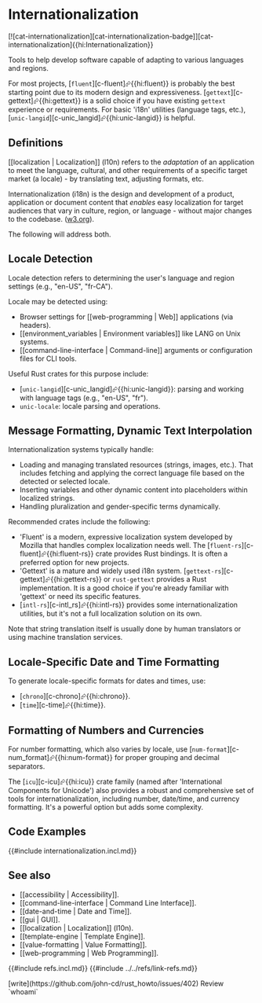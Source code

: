 # Internationalization

[![cat-internationalization][cat-internationalization-badge]][cat-internationalization]{{hi:Internationalization}}

Tools to help develop software capable of adapting to various languages and regions.

For most projects, [`fluent`][c-fluent]⮳{{hi:fluent}} is probably the best starting point due to its modern design and expressiveness. [`gettext`][c-gettext]⮳{{hi:gettext}} is a solid choice if you have existing `gettext` experience or requirements. For basic 'i18n' utilities (language tags, etc.), [`unic-langid`][c-unic_langid]⮳{{hi:unic-langid}} is helpful.

## Definitions

[[localization | Localization]] (l10n) refers to the *adaptation* of an application to meet the language, cultural, and other requirements of a specific target market (a locale) - by translating text, adjusting formats, etc.

Internationalization (i18n) is the design and development of a product, application or document content that *enables* easy localization for target audiences that vary in culture, region, or language - without major changes to the codebase. ([w3.org](https://www.w3.org/International/questions/qa-i18n)).

The following will address both.

## Locale Detection

Locale detection refers to determining the user's language and region settings (e.g., "en-US", "fr-CA").

Locale may be detected using:

- Browser settings for [[web-programming | Web]] applications (via headers).
- [[environment_variables | Environment variables]] like LANG on Unix systems.
- [[command-line-interface | Command-line]] arguments or configuration files for CLI tools.

Useful Rust crates for this purpose include:

- [`unic-langid`][c-unic_langid]⮳{{hi:unic-langid}}: parsing and working with language tags (e.g., "en-US", "fr").
- `unic-locale`: locale parsing and operations.

## Message Formatting, Dynamic Text Interpolation

Internationalization systems typically handle:

- Loading and managing translated resources (strings, images, etc.). That includes fetching and applying the correct language file based on the detected or selected locale.
- Inserting variables and other dynamic content into placeholders within localized strings.
- Handling pluralization and gender-specific terms dynamically.

Recommended crates include the following:

- 'Fluent' is a modern, expressive localization system developed by Mozilla that handles complex localization needs well. The [`fluent-rs`][c-fluent]⮳{{hi:fluent-rs}} crate provides Rust bindings. It is often a preferred option for new projects.
- 'Gettext' is a mature and widely used i18n system. [`gettext-rs`][c-gettext]⮳{{hi:gettext-rs}} or `rust-gettext` provides a Rust implementation. It is a good choice if you're already familiar with 'gettext' or need its specific features.
- [`intl-rs`][c-intl_rs]⮳{{hi:intl-rs}} provides some internationalization utilities, but it's not a full localization solution on its own.

Note that string translation itself is usually done by human translators or using machine translation services.

## Locale-Specific Date and Time Formatting

To generate locale-specific formats for dates and times, use:

- [`chrono`][c-chrono]⮳{{hi:chrono}}.
- [`time`][c-time]⮳{{hi:time}}.

## Formatting of Numbers and Currencies

For number formatting, which also varies by locale, use [`num-format`][c-num_format]⮳{{hi:num-format}} for proper grouping and decimal separators.

The [`icu`][c-icu]⮳{{hi:icu}} crate family (named after 'International Components for Unicode') also provides a robust and comprehensive set of tools for internationalization, including number, date/time, and currency formatting. It's a powerful option but adds some complexity.

## Code Examples

{{#include internationalization.incl.md}}

## See also

- [[accessibility | Accessibility]].
- [[command-line-interface | Command Line Interface]].
- [[date-and-time | Date and Time]].
- [[gui | GUI]].
- [[localization | Localization]] (l10n).
- [[template-engine | Template Engine]].
- [[value-formatting | Value Formatting]].
- [[web-programming | Web Programming]].

{{#include refs.incl.md}}
{{#include ../../refs/link-refs.md}}

<div class="hidden">
[write](https://github.com/john-cd/rust_howto/issues/402)
Review `whoami`
</div>
